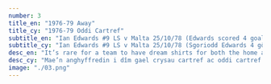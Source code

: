 ```yaml
---
number: 3
title_en: "1976-79 Away"
title_cy: "1976-79 Oddi Cartref"
subtitle_en: "Ian Edwards #9 LS v Malta 25/10/78 (Edwards scored 4 goals in this game)"
subtitle_cy: "Ian Edwards #9 LS v Malta 25/10/78 (Sgoriodd Edwards 4 gôl yn y gêm hon)"
desc_en: "It’s rare for a team to have dream shirts for both the home and away varieties, but the away Admiral jersey was equally as popular amongst fans. The iconic design but using the colours in reverse complement each other perfectly. Both shirts are refenced in later designs within this exhibition."
desc_cy: "Mae’n anghyffredin i dîm gael crysau cartref ac oddi cartref cyfareddol ar yr un pryd, ond roedd crys oddi cartref Admiral yr un mor boblogaidd ymhlith cefnogwyr. Mae’r dyluniad eiconig, ond gyda’r lliwiau i’r gwrthwyneb, yn ategu ei gilydd yn berffaith. Cyfeirir at y ddau grys mewn dyluniadau diweddarach o fewn yr arddangosfa hon."
image: "./03.png"
---
```

